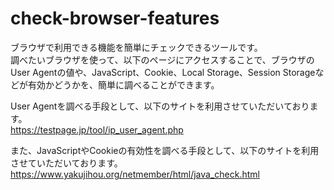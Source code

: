 # check-browser-features

ブラウザで利用できる機能を簡単にチェックできるツールです。  
調べたいブラウザを使って、以下のページにアクセスすることで、ブラウザのUser Agentの値や、JavaScript、Cookie、Local Storage、Session Storageなどが有効かどうかを、簡単に調べることができます。

User Agentを調べる手段として、以下のサイトを利用させていただいております。  
https://testpage.jp/tool/ip_user_agent.php

また、JavaScriptやCookieの有効性を調べる手段として、以下のサイトを利用させていただいております。  
https://www.yakujihou.org/netmember/html/java_check.html
